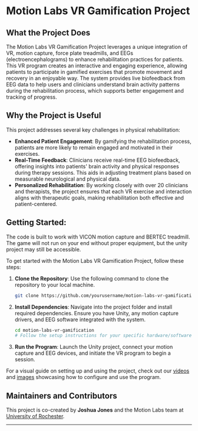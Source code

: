 # Motion Labs VR Gamification Project

## What the Project Does

The Motion Labs VR Gamification Project leverages a unique integration of VR, motion capture, force plate treadmills, and EEGs (electroencephalograms) to enhance rehabilitation practices for patients. This VR program creates an interactive and engaging experience, allowing patients to participate in gamified exercises that promote movement and recovery in an enjoyable way. The system provides live biofeedback from EEG data to help users and clinicians understand brain activity patterns during the rehabilitation process, which supports better engagement and tracking of progress.

## Why the Project is Useful

This project addresses several key challenges in physical rehabilitation:
- **Enhanced Patient Engagement**: By gamifying the rehabilitation process, patients are more likely to remain engaged and motivated in their exercises.
- **Real-Time Feedback**: Clinicians receive real-time EEG biofeedback, offering insights into patients' brain activity and physical responses during therapy sessions. This aids in adjusting treatment plans based on measurable neurological and physical data.
- **Personalized Rehabilitation**: By working closely with over 20 clinicians and therapists, the project ensures that each VR exercise and interaction aligns with therapeutic goals, making rehabilitation both effective and patient-centered.

## Getting Started:
The code is built to work with VICON motion capture and BERTEC treadmill. The game will not run on your end without proper equipment, but the unity project may still be accessible.

To get started with the Motion Labs VR Gamification Project, follow these steps:

1. **Clone the Repository**: Use the following command to clone the repository to your local machine.
    ```bash
    git clone https://github.com/yourusername/motion-labs-vr-gamification.git
    ```

2. **Install Dependencies**: Navigate into the project folder and install required dependencies. Ensure you have Unity, any motion capture drivers, and EEG software integrated with the system.
    ```bash
    cd motion-labs-vr-gamification
    # Follow the setup instructions for your specific hardware/software configuration
    ```

3. **Run the Program**: Launch the Unity project, connect your motion capture and EEG devices, and initiate the VR program to begin a session.

For a visual guide on setting up and using the project, check out our [videos](#) and [images](#) showcasing how to configure and use the program.

## Maintainers and Contributors

This project is co-created by **Joshua Jones** and the Motion Labs team at [University of Rochester](https://www.rochester.edu/).

---

